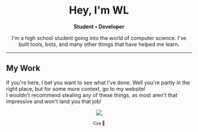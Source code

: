 <h1 align="center">Hey, I'm WL</h1>

<p align="center">
  <strong>Student • Developer</strong>
</p>

<p align="center">
  I'm a high school student going into the world of computer science.
  I've built tools, bots, and many other things that have helped me learn.
</p>

---

## My Work

If you're here, I bet you want to see what I've done. Well you're partly in the right place, but for some more context, go to my website!<br>
</small>I wouldn't recommend stealing any of these things, as most aren't that impressive and won't land you that job!</small>

<p align="center">
  <a href="https://whitelisted.dev" target="_blank">
    <img src="https://img.shields.io/badge/My%20Portfolio-%23242424?style=for-the-badge&logo=devbox&logoColor=%2315c08e">
  </a>
</p>


<p align="center">
  <sub>Cya 👋</sub>
</p>



